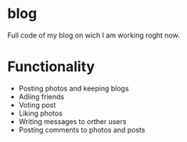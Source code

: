 # blog
Full code of my blog on wich I am working roght now.

# Functionality
 * Posting photos and keeping blogs
 * Adiing friends
 * Voting post
 * Liking photos
 * Writing messages to orther users
 * Posting comments to photos and posts
